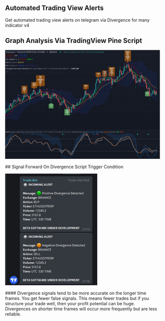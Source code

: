 ## Automated Trading View Alerts
Get automated trading view alerts on telegram via Divergence for many indicator v4

## Graph Analysis Via TradingView Pine Script
<p align="left">
  <img src="GraphResult.jpg" width="600" title="TradingView"><br>
</p>
## Signal Forward On Divergence Script Trigger Condition
<p align="left">
  <img src="Result.jpg" width="300" alt="Telegram"><br>
</p>
#### Divergence signals tend to be more accurate on the longer time frames. You get fewer false signals. This means fewer trades but if you structure your trade well, then your profit potential can be huge. Divergences on shorter time frames will occur more frequently but are less reliable.
